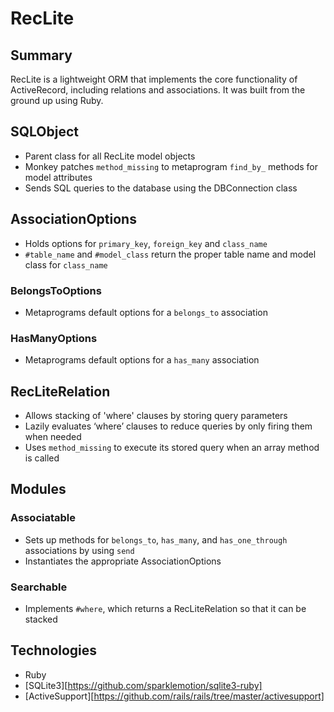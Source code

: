 # RecLite

## Summary

RecLite is a lightweight ORM that implements the core functionality of ActiveRecord, including relations and associations. It was built from the ground up using Ruby.

## SQLObject

* Parent class for all RecLite model objects
* Monkey patches `method_missing` to metaprogram `find_by_` methods for model attributes
* Sends SQL queries to the database using the DBConnection class

## AssociationOptions

* Holds options for `primary_key`, `foreign_key` and `class_name`
* `#table_name` and `#model_class` return the proper table name and model class for `class_name`

### BelongsToOptions

* Metaprograms default options for a `belongs_to` association

### HasManyOptions

* Metaprograms default options for a `has_many` association

## RecLiteRelation

* Allows stacking of 'where' clauses by storing query parameters
* Lazily evaluates ‘where’ clauses to reduce queries by only firing them when needed
* Uses `method_missing` to execute its stored query when an array method is called

## Modules

### Associatable

* Sets up methods for `belongs_to`, `has_many`, and `has_one_through` associations by using `send`
* Instantiates the appropriate AssociationOptions

### Searchable

* Implements `#where`, which returns a RecLiteRelation so that it can be stacked

## Technologies

* Ruby
* [SQLite3][https://github.com/sparklemotion/sqlite3-ruby]
* [ActiveSupport][https://github.com/rails/rails/tree/master/activesupport]
